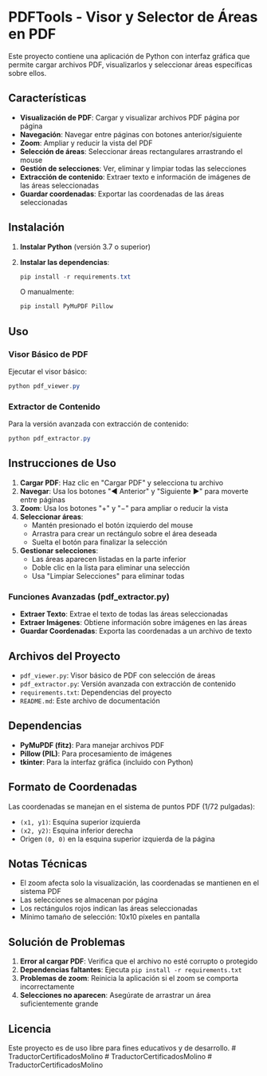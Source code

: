# PDFTools - Visor y Selector de Áreas en PDF

Este proyecto contiene una aplicación de Python con interfaz gráfica que permite cargar archivos PDF, visualizarlos y seleccionar áreas específicas sobre ellos.

## Características

- **Visualización de PDF**: Cargar y visualizar archivos PDF página por página
- **Navegación**: Navegar entre páginas con botones anterior/siguiente
- **Zoom**: Ampliar y reducir la vista del PDF
- **Selección de áreas**: Seleccionar áreas rectangulares arrastrando el mouse
- **Gestión de selecciones**: Ver, eliminar y limpiar todas las selecciones
- **Extracción de contenido**: Extraer texto e información de imágenes de las áreas seleccionadas
- **Guardar coordenadas**: Exportar las coordenadas de las áreas seleccionadas

## Instalación

1. **Instalar Python** (versión 3.7 o superior)

2. **Instalar las dependencias**:
   ```powershell
   pip install -r requirements.txt
   ```

   O manualmente:
   ```powershell
   pip install PyMuPDF Pillow
   ```

## Uso

### Visor Básico de PDF

Ejecutar el visor básico:
```powershell
python pdf_viewer.py
```

### Extractor de Contenido

Para la versión avanzada con extracción de contenido:
```powershell
python pdf_extractor.py
```

## Instrucciones de Uso

1. **Cargar PDF**: Haz clic en "Cargar PDF" y selecciona tu archivo
2. **Navegar**: Usa los botones "◀ Anterior" y "Siguiente ▶" para moverte entre páginas
3. **Zoom**: Usa los botones "+" y "−" para ampliar o reducir la vista
4. **Seleccionar áreas**: 
   - Mantén presionado el botón izquierdo del mouse
   - Arrastra para crear un rectángulo sobre el área deseada
   - Suelta el botón para finalizar la selección
5. **Gestionar selecciones**:
   - Las áreas aparecen listadas en la parte inferior
   - Doble clic en la lista para eliminar una selección
   - Usa "Limpiar Selecciones" para eliminar todas

### Funciones Avanzadas (pdf_extractor.py)

- **Extraer Texto**: Extrae el texto de todas las áreas seleccionadas
- **Extraer Imágenes**: Obtiene información sobre imágenes en las áreas
- **Guardar Coordenadas**: Exporta las coordenadas a un archivo de texto

## Archivos del Proyecto

- `pdf_viewer.py`: Visor básico de PDF con selección de áreas
- `pdf_extractor.py`: Versión avanzada con extracción de contenido
- `requirements.txt`: Dependencias del proyecto
- `README.md`: Este archivo de documentación

## Dependencias

- **PyMuPDF (fitz)**: Para manejar archivos PDF
- **Pillow (PIL)**: Para procesamiento de imágenes
- **tkinter**: Para la interfaz gráfica (incluido con Python)

## Formato de Coordenadas

Las coordenadas se manejan en el sistema de puntos PDF (1/72 pulgadas):
- `(x1, y1)`: Esquina superior izquierda
- `(x2, y2)`: Esquina inferior derecha
- Origen `(0, 0)` en la esquina superior izquierda de la página

## Notas Técnicas

- El zoom afecta solo la visualización, las coordenadas se mantienen en el sistema PDF
- Las selecciones se almacenan por página
- Los rectángulos rojos indican las áreas seleccionadas
- Mínimo tamaño de selección: 10x10 píxeles en pantalla

## Solución de Problemas

1. **Error al cargar PDF**: Verifica que el archivo no esté corrupto o protegido
2. **Dependencias faltantes**: Ejecuta `pip install -r requirements.txt`
3. **Problemas de zoom**: Reinicia la aplicación si el zoom se comporta incorrectamente
4. **Selecciones no aparecen**: Asegúrate de arrastrar un área suficientemente grande

## Licencia

Este proyecto es de uso libre para fines educativos y de desarrollo.
#   T r a d u c t o r C e r t i f i c a d o s M o l i n o  
 #   T r a d u c t o r C e r t i f i c a d o s M o l i n o  
 #   T r a d u c t o r C e r t i f i c a d o s M o l i n o  
 